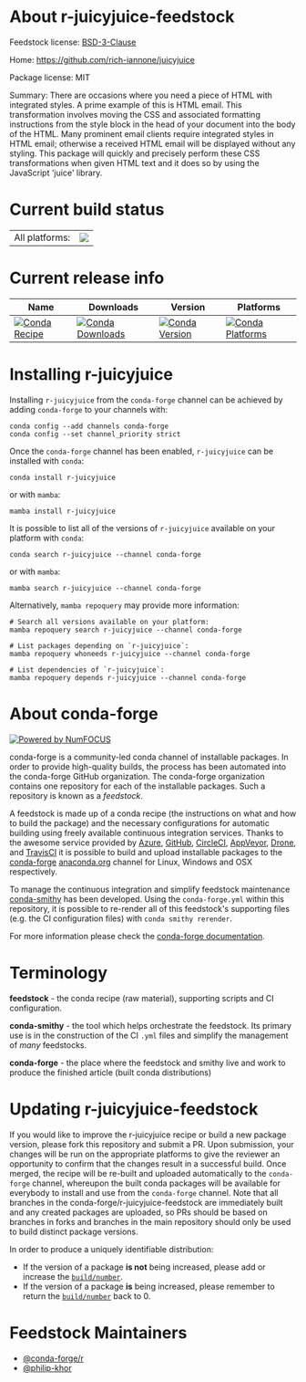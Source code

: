 About r-juicyjuice-feedstock
============================

Feedstock license: [BSD-3-Clause](https://github.com/conda-forge/r-juicyjuice-feedstock/blob/main/LICENSE.txt)

Home: https://github.com/rich-iannone/juicyjuice

Package license: MIT

Summary: There are occasions where you need a piece of HTML with integrated styles. A prime example of this is HTML email. This transformation involves moving the CSS and associated formatting instructions from the style block in the head of your document into the body of the HTML. Many prominent email clients require integrated styles in HTML email; otherwise a received HTML email will be displayed without any styling. This package will quickly and precisely perform these CSS transformations when given HTML text and it does so by using the JavaScript 'juice' library.

Current build status
====================


<table><tr><td>All platforms:</td>
    <td>
      <a href="https://dev.azure.com/conda-forge/feedstock-builds/_build/latest?definitionId=18016&branchName=main">
        <img src="https://dev.azure.com/conda-forge/feedstock-builds/_apis/build/status/r-juicyjuice-feedstock?branchName=main">
      </a>
    </td>
  </tr>
</table>

Current release info
====================

| Name | Downloads | Version | Platforms |
| --- | --- | --- | --- |
| [![Conda Recipe](https://img.shields.io/badge/recipe-r--juicyjuice-green.svg)](https://anaconda.org/conda-forge/r-juicyjuice) | [![Conda Downloads](https://img.shields.io/conda/dn/conda-forge/r-juicyjuice.svg)](https://anaconda.org/conda-forge/r-juicyjuice) | [![Conda Version](https://img.shields.io/conda/vn/conda-forge/r-juicyjuice.svg)](https://anaconda.org/conda-forge/r-juicyjuice) | [![Conda Platforms](https://img.shields.io/conda/pn/conda-forge/r-juicyjuice.svg)](https://anaconda.org/conda-forge/r-juicyjuice) |

Installing r-juicyjuice
=======================

Installing `r-juicyjuice` from the `conda-forge` channel can be achieved by adding `conda-forge` to your channels with:

```
conda config --add channels conda-forge
conda config --set channel_priority strict
```

Once the `conda-forge` channel has been enabled, `r-juicyjuice` can be installed with `conda`:

```
conda install r-juicyjuice
```

or with `mamba`:

```
mamba install r-juicyjuice
```

It is possible to list all of the versions of `r-juicyjuice` available on your platform with `conda`:

```
conda search r-juicyjuice --channel conda-forge
```

or with `mamba`:

```
mamba search r-juicyjuice --channel conda-forge
```

Alternatively, `mamba repoquery` may provide more information:

```
# Search all versions available on your platform:
mamba repoquery search r-juicyjuice --channel conda-forge

# List packages depending on `r-juicyjuice`:
mamba repoquery whoneeds r-juicyjuice --channel conda-forge

# List dependencies of `r-juicyjuice`:
mamba repoquery depends r-juicyjuice --channel conda-forge
```


About conda-forge
=================

[![Powered by
NumFOCUS](https://img.shields.io/badge/powered%20by-NumFOCUS-orange.svg?style=flat&colorA=E1523D&colorB=007D8A)](https://numfocus.org)

conda-forge is a community-led conda channel of installable packages.
In order to provide high-quality builds, the process has been automated into the
conda-forge GitHub organization. The conda-forge organization contains one repository
for each of the installable packages. Such a repository is known as a *feedstock*.

A feedstock is made up of a conda recipe (the instructions on what and how to build
the package) and the necessary configurations for automatic building using freely
available continuous integration services. Thanks to the awesome service provided by
[Azure](https://azure.microsoft.com/en-us/services/devops/), [GitHub](https://github.com/),
[CircleCI](https://circleci.com/), [AppVeyor](https://www.appveyor.com/),
[Drone](https://cloud.drone.io/welcome), and [TravisCI](https://travis-ci.com/)
it is possible to build and upload installable packages to the
[conda-forge](https://anaconda.org/conda-forge) [anaconda.org](https://anaconda.org/)
channel for Linux, Windows and OSX respectively.

To manage the continuous integration and simplify feedstock maintenance
[conda-smithy](https://github.com/conda-forge/conda-smithy) has been developed.
Using the ``conda-forge.yml`` within this repository, it is possible to re-render all of
this feedstock's supporting files (e.g. the CI configuration files) with ``conda smithy rerender``.

For more information please check the [conda-forge documentation](https://conda-forge.org/docs/).

Terminology
===========

**feedstock** - the conda recipe (raw material), supporting scripts and CI configuration.

**conda-smithy** - the tool which helps orchestrate the feedstock.
                   Its primary use is in the construction of the CI ``.yml`` files
                   and simplify the management of *many* feedstocks.

**conda-forge** - the place where the feedstock and smithy live and work to
                  produce the finished article (built conda distributions)


Updating r-juicyjuice-feedstock
===============================

If you would like to improve the r-juicyjuice recipe or build a new
package version, please fork this repository and submit a PR. Upon submission,
your changes will be run on the appropriate platforms to give the reviewer an
opportunity to confirm that the changes result in a successful build. Once
merged, the recipe will be re-built and uploaded automatically to the
`conda-forge` channel, whereupon the built conda packages will be available for
everybody to install and use from the `conda-forge` channel.
Note that all branches in the conda-forge/r-juicyjuice-feedstock are
immediately built and any created packages are uploaded, so PRs should be based
on branches in forks and branches in the main repository should only be used to
build distinct package versions.

In order to produce a uniquely identifiable distribution:
 * If the version of a package **is not** being increased, please add or increase
   the [``build/number``](https://docs.conda.io/projects/conda-build/en/latest/resources/define-metadata.html#build-number-and-string).
 * If the version of a package **is** being increased, please remember to return
   the [``build/number``](https://docs.conda.io/projects/conda-build/en/latest/resources/define-metadata.html#build-number-and-string)
   back to 0.

Feedstock Maintainers
=====================

* [@conda-forge/r](https://github.com/conda-forge/r/)
* [@philip-khor](https://github.com/philip-khor/)

